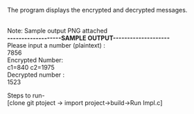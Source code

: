 
The program displays the encrypted and decrypted messages.
<p>
<br>Note: Sample output PNG attached</br>
<b>-------------------SAMPLE OUTPUT--------------------</b> </br>
Please input a number (plaintext) :</br>
7856</br>
Encrypted Number:</br>
c1=840  c2=1975</br>
Decrypted number :</br>
1523</br>
</p>

Steps to run-</br>
[clone git ptoject -> import project->build->Run Impl.c]
